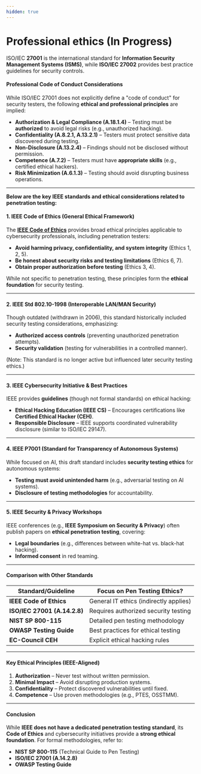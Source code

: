 ```yaml
---
hidden: true
---
```


# Professional ethics (In Progress)

ISO/IEC **27001** is the international standard for **Information Security Management Systems (ISMS)**, while **ISO/IEC 27002** provides best practice guidelines for security controls.

#### **Professional Code of Conduct Considerations**

While ISO/IEC 27001 does not explicitly define a "code of conduct" for security testers, the following **ethical and professional principles** are implied:

* **Authorization & Legal Compliance (A.18.1.4)** – Testing must be **authorized** to avoid legal risks (e.g., unauthorized hacking).
* **Confidentiality (A.8.2.1, A.13.2.1)** – Testers must protect sensitive data discovered during testing.
* **Non-Disclosure (A.13.2.4)** – Findings should not be disclosed without permission.
* **Competence (A.7.2)** – Testers must have **appropriate skills** (e.g., certified ethical hackers).
* **Risk Minimization (A.6.1.3)** – Testing should avoid disrupting business operations.

***

**Below are the key IEEE standards and ethical considerations related to penetration testing:**

#### **1. IEEE Code of Ethics (General Ethical Framework)**

The [**IEEE Code of Ethics**](https://www.ieee.org/about/corporate/governance/p7-8.html) provides broad ethical principles applicable to cybersecurity professionals, including penetration testers:

* **Avoid harming privacy, confidentiality, and system integrity** (Ethics 1, 2, 5).
* **Be honest about security risks and testing limitations** (Ethics 6, 7).
* **Obtain proper authorization before testing** (Ethics 3, 4).

While not specific to penetration testing, these principles form the **ethical foundation** for security testing.

***

#### **2. IEEE Std 802.10-1998 (Interoperable LAN/MAN Security)**

Though outdated (withdrawn in 2006), this standard historically included security testing considerations, emphasizing:

* **Authorized access controls** (preventing unauthorized penetration attempts).
* **Security validation** (testing for vulnerabilities in a controlled manner).

(Note: This standard is no longer active but influenced later security testing ethics.)

***

#### **3. IEEE Cybersecurity Initiative & Best Practices**

IEEE provides **guidelines** (though not formal standards) on ethical hacking:

* **Ethical Hacking Education (IEEE CS)** – Encourages certifications like **Certified Ethical Hacker (CEH)**.
* **Responsible Disclosure** – IEEE supports coordinated vulnerability disclosure (similar to ISO/IEC 29147).

***

#### **4. IEEE P7001 (Standard for Transparency of Autonomous Systems)**

While focused on AI, this draft standard includes **security testing ethics** for autonomous systems:

* **Testing must avoid unintended harm** (e.g., adversarial testing on AI systems).
* **Disclosure of testing methodologies** for accountability.

***

#### **5. IEEE Security & Privacy Workshops**

IEEE conferences (e.g., **IEEE Symposium on Security & Privacy**) often publish papers on **ethical penetration testing**, covering:

* **Legal boundaries** (e.g., differences between white-hat vs. black-hat hacking).
* **Informed consent** in red teaming.

***

#### **Comparison with Other Standards**

| Standard/Guideline           | Focus on Pen Testing Ethics?           |
| ---------------------------- | -------------------------------------- |
| **IEEE Code of Ethics**      | General IT ethics (indirectly applies) |
| **ISO/IEC 27001 (A.14.2.8)** | Requires authorized security testing   |
| **NIST SP 800-115**          | Detailed pen testing methodology       |
| **OWASP Testing Guide**      | Best practices for ethical testing     |
| **EC-Council CEH**           | Explicit ethical hacking rules         |

***

#### **Key Ethical Principles (IEEE-Aligned)**

1. **Authorization** – Never test without written permission.
2. **Minimal Impact** – Avoid disrupting production systems.
3. **Confidentiality** – Protect discovered vulnerabilities until fixed.
4. **Competence** – Use proven methodologies (e.g., PTES, OSSTMM).

***

#### **Conclusion**

While **IEEE does not have a dedicated penetration testing standard**, its **Code of Ethics** and cybersecurity initiatives provide a **strong ethical foundation**. For formal methodologies, refer to:

* **NIST SP 800-115** (Technical Guide to Pen Testing)
* **ISO/IEC 27001 (A.14.2.8)**
* **OWASP Testing Guide**
